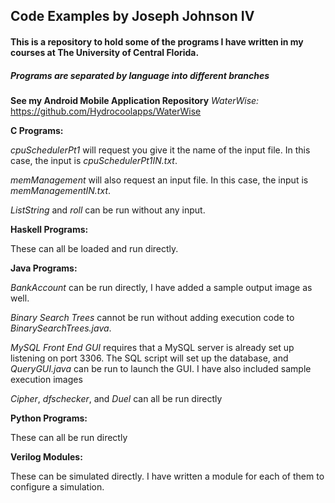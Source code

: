 ## Code Examples by Joseph Johnson IV

#### This is a repository to hold some of the programs I have written in my courses at The University of Central Florida.

##### Programs are separated by language into different branches

**See my Android Mobile Application Repository**
_WaterWise:_ https://github.com/Hydrocoolapps/WaterWise

**C Programs:**

_cpuSchedulerPt1_ will request you give it the name of the input file. In this case, the input is _cpuSchedulerPt1IN.txt_.

_memManagement_ will also request an input file. In this case, the input is _memManagementIN.txt_.

_ListString_ and _roll_ can be run without any input.

**Haskell Programs:**

These can all be loaded and run directly.

**Java Programs:**

_BankAccount_ can be run directly, I have added a sample output image as well.

_Binary Search Trees_ cannot be run without adding execution code to _BinarySearchTrees.java_.

_MySQL Front End GUI_ requires that a MySQL server is already set up listening on port 3306. The SQL script will set up the database, and _QueryGUI.java_ can be run to launch the GUI. I have      also included sample execution images

_Cipher_, _dfschecker_, and _Duel_ can all be run directly

**Python Programs:**

These can all be run directly

**Verilog Modules:**

These can be simulated directly. I have written a module for each of them to configure a simulation.
